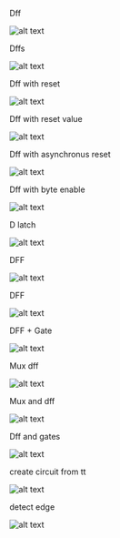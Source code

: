 Dff 

![alt text](<Screenshot 2024-09-04 224632.png>)

Dffs

![alt text](<Screenshot 2024-09-04 224632-2.png>)

Dff with reset

![alt text](image.png)

Dff with reset value

![alt text](image-1.png)

Dff with asynchronus reset

![alt text](image-2.png)

Dff with byte enable

![alt text](image-3.png)

D latch

![alt text](image-4.png)

DFF

![alt text](image-5.png)

DFF 

![alt text](image-6.png)

DFF + Gate

![alt text](image-7.png)

Mux dff

![alt text](image-8.png)

Mux and dff

![alt text](image-9.png)

Dff and gates

![alt text](image-10.png)

create circuit from tt

![alt text](image-11.png)

detect edge

![alt text](image-12.png)